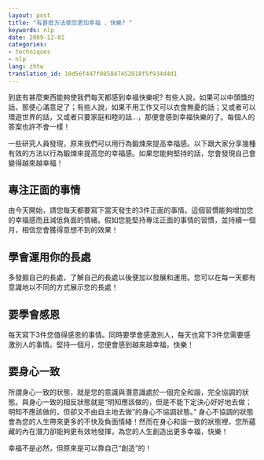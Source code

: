 ```yaml
---
layout: post
title: "有甚麼方法使您更加幸福 ，快樂? "
keywords: nlp
date: 2009-12-02
categories:
- techniques
- nlp
lang: zhtw
translation_id: 10d56f447f085847452018f5f934d4d1
---
```


到底有甚麼東西能夠使我們每天都感到幸福快樂呢? 有些人說，如果可以中頭獎的話，那便心滿意足了；有些人說，如果不用工作又可以衣食無憂的話；又或者可以環遊世界的話，又或者只要家庭和睦的話…，那便會感到幸福快樂的了。每個人的答案也許不會一樣！

一些研究人員發現，原來我們可以用行為鍛煉來提高幸福感。以下跟大家分享幾種有效的方法以行為鍛煉來提高您的幸福感。如果您能夠堅持的話，您會發現自己會變得越來越幸福！

## 專注正面的事情

由今天開始，請您每天都要寫下當天發生的3件正面的事情。這個習慣能夠增加您的幸福感而且減低負面的情緒。假如您能堅持專注正面的事情的習慣，並持續一個月，相信您會獲得意想不到的效果！

## 學會運用你的長處

多發掘自己的長處，了解自己的長處以後便加以發展和運用。您可以在每一天都有意識地以不同的方式展示您的長處！

## 要學會感恩

每天寫下3件您值得感恩的事情。同時要學會感激別人，每天也寫下3件您需要感激別人的事情。堅持一個月，您便會感到越來越幸福，快樂！

## 要身心一致

所謂身心一致的狀態，就是您的意識與潛意識處於一個完全和諧，完全協調的狀態。與身心一致的相反狀態就是“明知應該做的，但是不能下定決心好好地去做；明知不應該做的，但卻又不由自主地去做”的身心不協調狀態。” 身心不協調的狀態會為您的人生帶來更多的不快及負面情緒！然而在身心和諧一致的狀態裡，您所蘊藏的內在潛力卻能夠更有效地發揮，為您的人生創造出更多幸福，快樂！

幸福不是必然，但原來是可以靠自己“創造”的！
